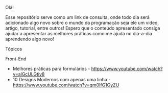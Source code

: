 Olá!

Esse repositório serve como um link de consulta, onde todo dia será adicionado algo novo sobre o mundo da programação seja ele um video, artigo, tutorial, entre outros!
Espero que o conteúdo apresentado consiga ajudar a apresentar as melhores práticas como me ajuda no dia-a-dia aprendendo algo novo!

Tópicos

Front-End

- Melhores práticas para formulários - https://www.youtube.com/watch?v=alGcULGtiv8
- 10 Designs Modernos com apenas uma linha - https://www.youtube.com/watch?v=qm0IfG1GyZU
